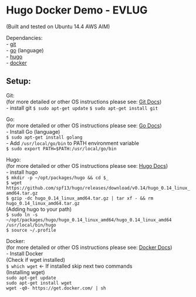 Hugo Docker Demo - EVLUG
========================
(Built and tested on Ubuntu 14.4 AWS AIM)  

Dependancies:  
	- [git](http://www.git-scm.com/)  
	- [go](http://golang.org) (language)  
	- [hugo](http://gohugo.io)  
	- [docker](http://docker.com)  

Setup:  
---  

Git:  
(for more detailed or other OS instructions please see: [Git Docs](http://git-scm.com/book/en/v2/Getting-Started-Installing-Git))  
	- install git
		`$ sudo apt-get update`
		`$ sudo apt-get install git`  

Go:  
(for more detailed or other OS instructions please see: [Go Docs](http://golang.org/doc/install))  
 	- Install Go (language)  
		`$ sudo apt-get install golang`  
        - Add `/usr/local/go/bin` to PATH environment variable  
		`$ sudo export PATH=$PATH:/usr/local/go/bin`  

	
Hugo:  
(for more detailed or other OS instructions please see: [Hugo Docs](http://gohugo.io/overview/installing/))  
	- install hugo  
		`$ mkdir -p ~/opt/packages/hugo && cd $_`  
		`$ wget https://github.com/spf13/hugo/releases/download/v0.14/hugo_0.14_linux_amd64.tar.gz`  
		`$ gzip -dc hugo_0.14_linux_amd64.tar.gz | tar xf - && rm hugo_0.14_linux_amd64.tar.gz`  
		(Adding hugo to your path)  
		`$ sudo ln -s ~/opt/packages/hugo/hugo_0.14_linux_amd64/hugo_0.14_linux_amd64 /usr/local/bin/hugo`  
		`$ source ~/.profile`  

Docker:  
(for more detailed or other OS instructions please see: [Docker Docs](http://docs.docker.com/installation/))  
	- Install Docker  
		(Check if wget installed)  
		`$ which wget` <- If installed skip next two commands  
		(Installing wget)  
		`sudo apt-get update`  
		`sudo apt-get install wget`  
		`wget -q0- https://get.docker.com/ | sh`
